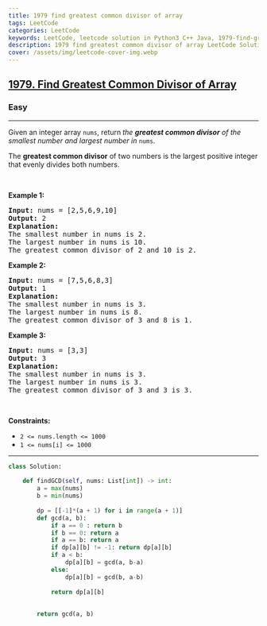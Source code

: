 ```yaml
---
title: 1979 find greatest common divisor of array
tags: LeetCode
categories: LeetCode
keywords: LeetCode, leetcode solution in Python3 C++ Java, 1979-find-greatest-common-divisor-of-array solution
description: 1979 find greatest common divisor of array LeetCode Solution Explained
cover: /assets/img/leetcode-cover-img.webp
---
```





<h2><a href="https://leetcode.com/problems/find-greatest-common-divisor-of-array/">1979. Find Greatest Common Divisor of Array</a></h2><h3>Easy</h3><hr><div><p>Given an integer array <code>nums</code>, return<strong> </strong><em>the <strong>greatest common divisor</strong> of the smallest number and largest number in </em><code>nums</code>.</p>

<p>The <strong>greatest common divisor</strong> of two numbers is the largest positive integer that evenly divides both numbers.</p>

<p>&nbsp;</p>
<p><strong>Example 1:</strong></p>

<pre><strong>Input:</strong> nums = [2,5,6,9,10]
<strong>Output:</strong> 2
<strong>Explanation:</strong>
The smallest number in nums is 2.
The largest number in nums is 10.
The greatest common divisor of 2 and 10 is 2.
</pre>

<p><strong>Example 2:</strong></p>

<pre><strong>Input:</strong> nums = [7,5,6,8,3]
<strong>Output:</strong> 1
<strong>Explanation:</strong>
The smallest number in nums is 3.
The largest number in nums is 8.
The greatest common divisor of 3 and 8 is 1.
</pre>

<p><strong>Example 3:</strong></p>

<pre><strong>Input:</strong> nums = [3,3]
<strong>Output:</strong> 3
<strong>Explanation:</strong>
The smallest number in nums is 3.
The largest number in nums is 3.
The greatest common divisor of 3 and 3 is 3.
</pre>

<p>&nbsp;</p>
<p><strong>Constraints:</strong></p>

<ul>
	<li><code>2 &lt;= nums.length &lt;= 1000</code></li>
	<li><code>1 &lt;= nums[i] &lt;= 1000</code></li>
</ul>
</div>

---




```python
class Solution:
    
    def findGCD(self, nums: List[int]) -> int:
        a = max(nums)
        b = min(nums)
        
        dp = [[-1]*(a + 1) for i in range(a + 1)]
        def gcd(a, b):
            if a == 0 : return b
            if b == 0: return a
            if a == b: return a
            if dp[a][b] != -1: return dp[a][b]
            if a < b: 
                dp[a][b] = gcd(a, b-a)
            else:
                dp[a][b] = gcd(b, a-b)
            
            return dp[a][b]
        
        
        return gcd(a, b)
```

